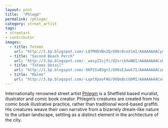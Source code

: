 ```yaml
---
layout: post
title:  "Phlegm"
permalink: /phlegm/
category: street_artist
tags:
- streetart
- contributor
images: 
  - title: Totems
    url: "http://1.bp.blogspot.com/-LQfM9DVBn2Q/U90r0coX1mI/AAAAAAAACyA/2UFaZKOKbnA/s1600/18+copy.jpg"
  - title: "Second Beach Perch"
    url: "http://3.bp.blogspot.com/-_wasyZIcjfc/U2srikXwNDI/AAAAAAAACsU/ZFMOCb5fWKc/s1600/P1010694.JPG"
  - title: "Totems Detail"
    url: "http://1.bp.blogspot.com/-OKPZIuB3gnI/U90sEJwwk7I/AAAAAAAACzA/gFs40QtO88k/s1600/8+copy.jpg"
  - title: "Malmo"
    url: "http://3.bp.blogspot.com/-LqatXpavFAU/U6Qe8ccG6MI/AAAAAAAACvo/theFH_0v87Y/s1600/0.JPG"
---
```


Internationally renowned street artist [Phlegm](http://www.phlegmcomics.com) is a Sheffield based muralist, illustrator and comic book creator. Phlegm’s creatures are created from his comic book illustrative practice, rather than traditional word-based graffiti. His creatures weave their own narrative from a bizarrely dream-like nature to the urban landscape, settling as a distinct element in the architecture of the city.